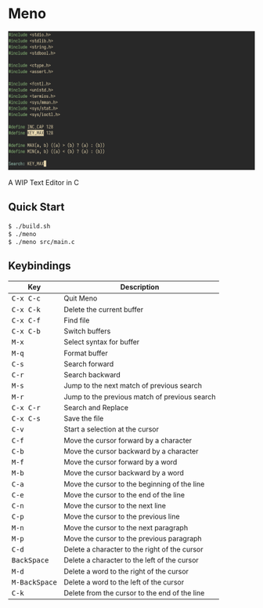 # Meno
![Meno](img/meno.png)

A WIP Text Editor in C

## Quick Start
```console
$ ./build.sh
$ ./meno
$ ./meno src/main.c
```

## Keybindings
| Key | Description |
| --- | ----------- |
| <kbd>C-x C-c</kbd> | Quit Meno |
| <kbd>C-x C-k</kbd> | Delete the current buffer |
| <kbd>C-x C-f</kbd> | Find file |
| <kbd>C-x C-b</kbd> | Switch buffers |
| <kbd>M-x</kbd> | Select syntax for buffer |
| <kbd>M-q</kbd> | Format buffer |
| <kbd>C-s</kbd> | Search forward |
| <kbd>C-r</kbd> | Search backward |
| <kbd>M-s</kbd> | Jump to the next match of previous search |
| <kbd>M-r</kbd> | Jump to the previous match of previous search |
| <kbd>C-x C-r</kbd> | Search and Replace |
| <kbd>C-x C-s</kbd> | Save the file |
| <kbd>C-v</kbd> | Start a selection at the cursor |
| <kbd>C-f</kbd> | Move the cursor forward by a character |
| <kbd>C-b</kbd> | Move the cursor backward by a character |
| <kbd>M-f</kbd> | Move the cursor forward by a word |
| <kbd>M-b</kbd> | Move the cursor backward by a word |
| <kbd>C-a</kbd> | Move the cursor to the beginning of the line |
| <kbd>C-e</kbd> | Move the cursor to the end of the line |
| <kbd>C-n</kbd> | Move the cursor to the next line |
| <kbd>C-p</kbd> | Move the cursor to the previous line |
| <kbd>M-n</kbd> | Move the cursor to the next paragraph |
| <kbd>M-p</kbd> | Move the cursor to the previous paragraph |
| <kbd>C-d</kbd> | Delete a character to the right of the cursor |
| <kbd>BackSpace</kbd> | Delete a character to the left of the cursor |
| <kbd>M-d</kbd> | Delete a word to the right of the cursor |
| <kbd>M-BackSpace</kbd> | Delete a word to the left of the cursor |
| <kbd>C-k</kbd> | Delete from the cursor to the end of the line |
